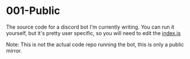 # 001-Public

The source code for a  discord bot I'm currently writing.
You can run it yourself, but it's pretty user specific, so you will need to edit the [index.js](https://github.com/TheBozzz34/001-Public/index.js)

Note: This is not the actual code repo running the bot, this is only a public mirror.
